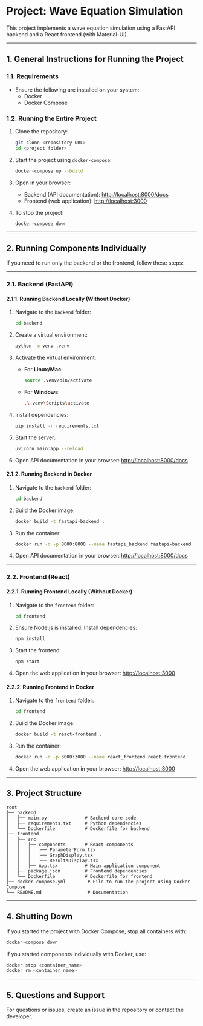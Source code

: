 
# Project: Wave Equation Simulation

This project implements a wave equation simulation using a FastAPI backend and a React frontend (with Material-UI).

---

## **1. General Instructions for Running the Project**

### 1.1. Requirements
- Ensure the following are installed on your system:
  - Docker
  - Docker Compose

### 1.2. Running the Entire Project

1. Clone the repository:
   ```bash
   git clone <repository URL>
   cd <project folder>
   ```

2. Start the project using `docker-compose`:
   ```bash
   docker-compose up --build
   ```

3. Open in your browser:
   - Backend (API documentation): [http://localhost:8000/docs](http://localhost:8000/docs)
   - Frontend (web application): [http://localhost:3000](http://localhost:3000)

4. To stop the project:
   ```bash
   docker-compose down
   ```

---

## **2. Running Components Individually**

If you need to run only the backend or the frontend, follow these steps:

---

### **2.1. Backend (FastAPI)**

#### 2.1.1. Running Backend Locally (Without Docker)

1. Navigate to the `backend` folder:
   ```bash
   cd backend
   ```

2. Create a virtual environment:
   ```bash
   python -m venv .venv
   ```

3. Activate the virtual environment:
   - For **Linux/Mac**:
     ```bash
     source .venv/bin/activate
     ```
   - For **Windows**:
     ```bash
     .\.venv\Scripts\activate
     ```

4. Install dependencies:
   ```bash
   pip install -r requirements.txt
   ```

5. Start the server:
   ```bash
   uvicorn main:app --reload
   ```

6. Open API documentation in your browser: [http://localhost:8000/docs](http://localhost:8000/docs)

#### 2.1.2. Running Backend in Docker

1. Navigate to the `backend` folder:
   ```bash
   cd backend
   ```

2. Build the Docker image:
   ```bash
   docker build -t fastapi-backend .
   ```

3. Run the container:
   ```bash
   docker run -d -p 8000:8000 --name fastapi_backend fastapi-backend
   ```

4. Open API documentation in your browser: [http://localhost:8000/docs](http://localhost:8000/docs)

---

### **2.2. Frontend (React)**

#### 2.2.1. Running Frontend Locally (Without Docker)

1. Navigate to the `frontend` folder:
   ```bash
   cd frontend
   ```

2. Ensure Node.js is installed. Install dependencies:
   ```bash
   npm install
   ```

3. Start the frontend:
   ```bash
   npm start
   ```

4. Open the web application in your browser: [http://localhost:3000](http://localhost:3000)

#### 2.2.2. Running Frontend in Docker

1. Navigate to the `frontend` folder:
   ```bash
   cd frontend
   ```

2. Build the Docker image:
   ```bash
   docker build -t react-frontend .
   ```

3. Run the container:
   ```bash
   docker run -d -p 3000:3000 --name react_frontend react-frontend
   ```

4. Open the web application in your browser: [http://localhost:3000](http://localhost:3000)

---

## **3. Project Structure**

```
root
├── backend
│   ├── main.py              # Backend core code
│   ├── requirements.txt     # Python dependencies
│   └── Dockerfile           # Dockerfile for backend
├── frontend
│   ├── src
│   │   ├── components       # React components
│   │   │   ├── ParameterForm.tsx
│   │   │   ├── GraphDisplay.tsx
│   │   │   ├── ResultsDisplay.tsx
│   │   ├── App.tsx          # Main application component
│   ├── package.json         # Frontend dependencies
│   └── Dockerfile           # Dockerfile for frontend
├── docker-compose.yml        # File to run the project using Docker Compose
└── README.md                 # Documentation
```

---

## **4. Shutting Down**

If you started the project with Docker Compose, stop all containers with:
```bash
docker-compose down
```
If you started components individually with Docker, use:
```bash
docker stop <container_name>
docker rm <container_name>
```

---

## **5. Questions and Support**

For questions or issues, create an issue in the repository or contact the developer.
